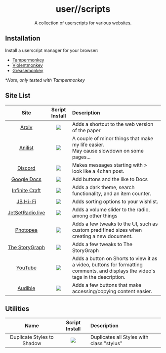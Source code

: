 <div align="center">
    <h1>user//scripts</h1>
    <p>A collection of userscripts for various websites.</p>
</div>

## Installation


Install a userscript manager for your browser:

- [Tampermonkey](https://www.tampermonkey.net/)
- [Violentmonkey](https://violentmonkey.github.io/)
- [Greasemonkey](https://www.greasespot.net/)  

\**Note, only tested with Tampermonkey*

## Site List

| Site | Script Install | Description |
| :---: | :---: | :--- |
| [Arxiv](https://arxiv.org/) | <a href="https://github.com/Jordy3D/user_____/raw/main/scripts/ArxivWebShortcut.user.js"><img src="https://img.shields.io/badge/INSTALL-v0.2-blue.svg"></a> | Adds a shortcut to the web version of the paper |
| [Anilist](https://www.anilist.co/) | <a href="https://github.com/Jordy3D/user_____/raw/main/scripts/BanesAnilistChanges.user.js"><img src="https://img.shields.io/badge/INSTALL-v0.3-blue.svg"></a> | A couple of minor things that make my life easier.<br>May cause slowdown on some pages... |
| [Discord](https://discord.com/) | <a href="https://github.com/Jordy3D/user_____/raw/main/scripts/DiscordChan.user.js"><img src="https://img.shields.io/badge/INSTALL-v1.3.1-blue.svg"></a> | Makes messages starting with > look like a 4chan post. |
| [Google Docs](https://docs.google.com/) | <a href="https://github.com/Jordy3D/user_____/raw/main/scripts/DocsPlus.user.js"><img src="https://img.shields.io/badge/INSTALL-v0.0.3-blue.svg"></a> | Add buttons and the like to Docs |
| [Infinite Craft](https://neal.fun/infinite-craft/) | <a href="https://github.com/Jordy3D/user_____/raw/main/scripts/InfiniteCraftPlus.user.js"><img src="https://img.shields.io/badge/INSTALL-v0.3.1-blue.svg"></a> | Adds a dark theme, search functionality, and an item counter. |
| [JB Hi-Fi](https://www.jbhifi.com.au/) | <a href="https://github.com/Jordy3D/user_____/raw/main/scripts/JBPlus.user.js"><img src="https://img.shields.io/badge/INSTALL-v0.2.0-blue.svg"></a> | Adds sorting options to your wishlist. |
| [JetSetRadio.live](https://jetsetradio.live/) | <a href="https://github.com/Jordy3D/user_____/raw/main/scripts/JSRLPlus.user.js"><img src="https://img.shields.io/badge/INSTALL-v0.5.0-blue.svg"></a> | Adds a volume slider to the radio, among other things |
| [Photopea](https://www.photopea.com/) | <a href="https://github.com/Jordy3D/user_____/raw/main/scripts/PhotopeaTweaks.user.js"><img src="https://img.shields.io/badge/INSTALL-v0.1.6-blue.svg"></a> | Adds a few tweaks to the UI, such as custom predifined sizes when creating a new document. |
| [The StoryGraph](https://app.thestorygraph.com/) | <a href="https://github.com/Jordy3D/user_____/raw/main/scripts/StoryGraphTweaks.user.js"><img src="https://img.shields.io/badge/INSTALL-v0.0.5-blue.svg"></a> | Adds a few tweaks to The StoryGraph |
| [YouTube](https://www.youtube.com/) | <a href="https://github.com/Jordy3D/user_____/raw/main/scripts/YouTubePlus.user.js"><img src="https://img.shields.io/badge/INSTALL-v0.9.0-blue.svg"></a> | Adds a button on Shorts to view it as a video, buttons for formatting comments, and displays the video's tags in the description. |
| [Audible](https://www.audible.com/) | <a href="https://github.com/Jordy3D/user_____/raw/main/scripts/audibleBonus.user.js"><img src="https://img.shields.io/badge/INSTALL-v0.1-blue.svg"></a> | Adds a few buttons that make accessing/copying content easier. |

## Utilities

| Name | Script Install | Description |
| :---: | :---: | :--- |
| Duplicate Styles to Shadow | <a href="https://github.com/Jordy3D/user_____/raw/main/scripts/DuplicateStylestoShadow.user.js"><img src="https://img.shields.io/badge/INSTALL-v0.1.0-blue.svg"></a> | Duplicates all Styles with class "stylus" |
